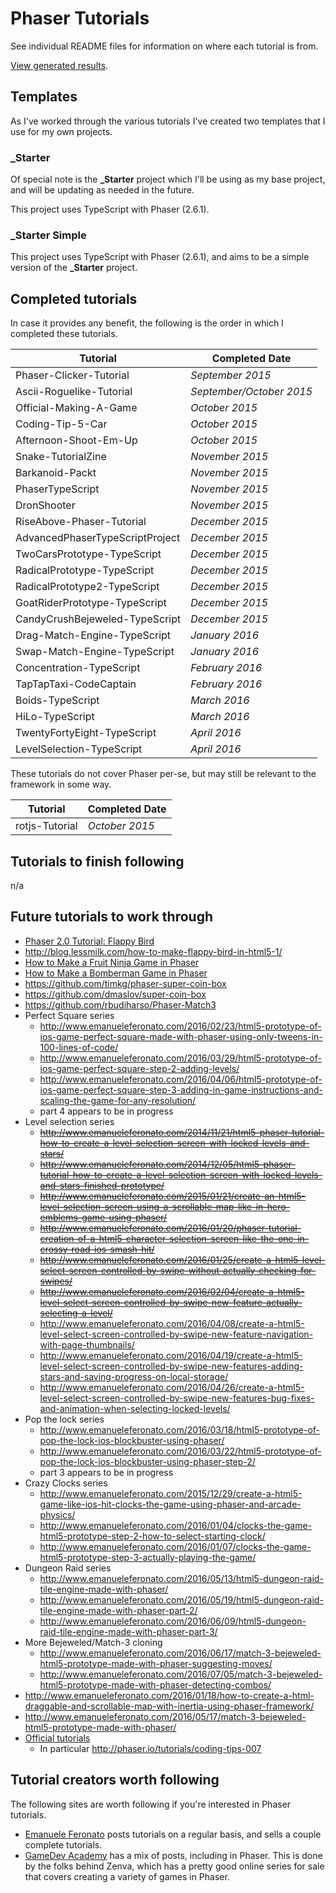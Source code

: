 # Phaser Tutorials

See individual README files for information on where each tutorial is from.

[View generated results](http://jamesskemp.github.io/PhaserTutorials/).

## Templates

As I've worked through the various tutorials I've created two templates that I use for my own projects.

### _Starter

Of special note is the **_Starter** project which I'll be using as my base project, and will be updating as needed in the future.

This project uses TypeScript with Phaser (2.6.1).

### _Starter Simple

This project uses TypeScript with Phaser (2.6.1), and aims to be a simple version of the **_Starter** project.

## Completed tutorials

In case it provides any benefit, the following is the order in which I completed these tutorials.

| Tutorial | Completed Date |
|---|---|
| Phaser-Clicker-Tutorial | *September 2015* |
| Ascii-Roguelike-Tutorial | *September/October 2015* |
| Official-Making-A-Game | *October 2015* |
| Coding-Tip-5-Car | *October 2015* |
| Afternoon-Shoot-Em-Up | *October 2015* |
| Snake-TutorialZine | *November 2015* |
| Barkanoid-Packt | *November 2015* |
| PhaserTypeScript | *November 2015* |
| DronShooter | *November 2015* |
| RiseAbove-Phaser-Tutorial | *December 2015* |
| AdvancedPhaserTypeScriptProject | *December 2015* |
| TwoCarsPrototype-TypeScript | *December 2015* |
| RadicalPrototype-TypeScript | *December 2015* |
| RadicalPrototype2-TypeScript | *December 2015* |
| GoatRiderPrototype-TypeScript | *December 2015* |
| CandyCrushBejeweled-TypeScript | *December 2015* |
| Drag-Match-Engine-TypeScript | *January 2016* |
| Swap-Match-Engine-TypeScript | *January 2016* |
| Concentration-TypeScript | *February 2016* |
| TapTapTaxi-CodeCaptain | *February 2016* |
| Boids-TypeScript | *March 2016* |
| HiLo-TypeScript | *March 2016* |
| TwentyFortyEight-TypeScript | *April 2016* |
| LevelSelection-TypeScript | *April 2016* |

These tutorials do not cover Phaser per-se, but may still be relevant to the framework in some way.

| Tutorial | Completed Date |
|---|---|
| rotjs-Tutorial | *October 2015* |

## Tutorials to finish following

n/a

## Future tutorials to work through

- [Phaser 2.0 Tutorial: Flappy Bird](http://www.codevinsky.com/phaser-2-0-tutorial-flappy-bird-part-1/)
- http://blog.lessmilk.com/how-to-make-flappy-bird-in-html5-1/
- [How to Make a Fruit Ninja Game in Phaser](https://gamedevacademy.org/how-to-make-a-fruit-ninja-game-in-phaser-part-1/)
- [How to Make a Bomberman Game in Phaser](https://gamedevacademy.org/how-to-make-a-bomberman-game-in-phaser-part-1/)
- https://github.com/timkg/phaser-super-coin-box
- https://github.com/dmaslov/super-coin-box
- https://github.com/rbudiharso/Phaser-Match3
- Perfect Square series
	- http://www.emanueleferonato.com/2016/02/23/html5-prototype-of-ios-game-perfect-square-made-with-phaser-using-only-tweens-in-100-lines-of-code/
	- http://www.emanueleferonato.com/2016/03/29/html5-prototype-of-ios-game-perfect-square-step-2-adding-levels/
	- http://www.emanueleferonato.com/2016/04/06/html5-prototype-of-ios-game-perfect-square-step-3-adding-in-game-instructions-and-scaling-the-game-for-any-resolution/
	- part 4 appears to be in progress
- Level selection series
	- ~~http://www.emanueleferonato.com/2014/11/21/html5-phaser-tutorial-how-to-create-a-level-selection-screen-with-locked-levels-and-stars/~~
	- ~~http://www.emanueleferonato.com/2014/12/05/html5-phaser-tutorial-how-to-create-a-level-selection-screen-with-locked-levels-and-stars-finished-prototype/~~
	- ~~http://www.emanueleferonato.com/2015/01/21/create-an-html5-level-selection-screen-using-a-scrollable-map-like-in-hero-emblems-game-using-phaser/~~
	- ~~http://www.emanueleferonato.com/2016/01/20/phaser-tutorial-creation-of-a-html5-character-selection-screen-like-the-one-in-crossy-road-ios-smash-hit/~~
	- ~~http://www.emanueleferonato.com/2016/01/25/create-a-html5-level-select-screen-controlled-by-swipe-without-actually-checking-for-swipes/~~
	- ~~http://www.emanueleferonato.com/2016/02/04/create-a-html5-level-select-screen-controlled-by-swipe-new-feature-actually-selecting-a-level/~~
	- http://www.emanueleferonato.com/2016/04/08/create-a-html5-level-select-screen-controlled-by-swipe-new-feature-navigation-with-page-thumbnails/
	- http://www.emanueleferonato.com/2016/04/19/create-a-html5-level-select-screen-controlled-by-swipe-new-features-adding-stars-and-saving-progress-on-local-storage/
	- http://www.emanueleferonato.com/2016/04/26/create-a-html5-level-select-screen-controlled-by-swipe-new-features-bug-fixes-and-animation-when-selecting-locked-levels/
- Pop the lock series
	- http://www.emanueleferonato.com/2016/03/18/html5-prototype-of-pop-the-lock-ios-blockbuster-using-phaser/
	- http://www.emanueleferonato.com/2016/03/22/html5-prototype-of-pop-the-lock-ios-blockbuster-using-phaser-step-2/
	- part 3 appears to be in progress
- Crazy Clocks series
	- http://www.emanueleferonato.com/2015/12/29/create-a-html5-game-like-ios-hit-clocks-the-game-using-phaser-and-arcade-physics/
	- http://www.emanueleferonato.com/2016/01/04/clocks-the-game-html5-prototype-step-2-how-to-select-starting-clock/
	- http://www.emanueleferonato.com/2016/01/07/clocks-the-game-html5-prototype-step-3-actually-playing-the-game/
- Dungeon Raid series
	- http://www.emanueleferonato.com/2016/05/13/html5-dungeon-raid-tile-engine-made-with-phaser/
	- http://www.emanueleferonato.com/2016/05/19/html5-dungeon-raid-tile-engine-made-with-phaser-part-2/
	- http://www.emanueleferonato.com/2016/06/09/html5-dungeon-raid-tile-engine-made-with-phaser-part-3/
- More Bejeweled/Match-3 cloning
	- http://www.emanueleferonato.com/2016/06/17/match-3-bejeweled-html5-prototype-made-with-phaser-suggesting-moves/
	- http://www.emanueleferonato.com/2016/07/05/match-3-bejeweled-html5-prototype-made-with-phaser-detecting-combos/
- http://www.emanueleferonato.com/2016/01/18/how-to-create-a-html-draggable-and-scrollable-map-with-inertia-using-phaser-framework/
- http://www.emanueleferonato.com/2016/05/17/match-3-bejeweled-html5-prototype-made-with-phaser/
- [Official tutorials](http://phaser.io/learn/official-tutorials)
	- In particular http://phaser.io/tutorials/coding-tips-007

## Tutorial creators worth following

The following sites are worth following if you're interested in Phaser tutorials.

- [Emanuele Feronato](http://www.emanueleferonato.com/) posts tutorials on a regular basis, and sells a couple complete tutorials.
- [GameDev Academy](https://gamedevacademy.org/) has a mix of posts, including in Phaser. This is done by the folks behind Zenva, which has a pretty good online series for sale that covers creating a variety of games in Phaser.
